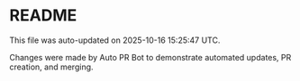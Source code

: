 # README

This file was auto-updated on 2025-10-16 15:25:47 UTC.

Changes were made by Auto PR Bot to demonstrate automated updates, PR creation, and merging.
